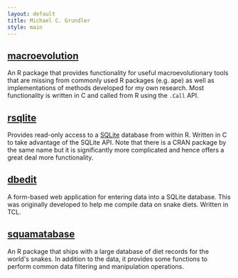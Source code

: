 ```yaml
---
layout: default
title: Michael C. Grundler
style: main
---
```

## [macroevolution](https://github.com/blueraleigh/macroevolution)

An R package that provides functionality for useful macroevolutionary tools that are missing from commonly used R packages 
(e.g. ape) as well as implementations of methods developed for my own research. Most functionality is written in C and called
from R using the ```.Call``` API.

## [rsqlite](https://github.com/blueraleigh/rsqlite)

Provides read-only access to a [SQLite](https://sqlite.org) database from within R. Written in C to take advantage of the SQLite
API. Note that there is a CRAN package by the same name but it is significantly more complicated and hence offers a great deal
more functionality.

## [dbedit](https://github.com/blueraleigh/dbedit)

A form-based web application for entering data into a SQLite database. This was originally developed to help me compile
data on snake diets. Written in TCL.

## [squamatabase](https://github.com/blueraleigh/squamatabase)

An R package that ships with a large database of diet records for the world's snakes. In addition to the data, it provides
some functions to perform common data filtering and manipulation operations.

